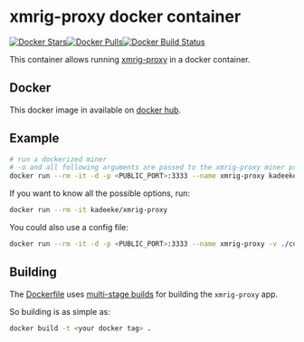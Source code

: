 # xmrig-proxy docker container

[![Docker Stars](https://img.shields.io/docker/stars/kadeeke/xmrig-proxy.svg)](https://hub.docker.com/r/kadeeke/xmrig-proxy/)[![Docker Pulls](https://img.shields.io/docker/pulls/kadeeke/xmrig-proxy.svg)](https://hub.docker.com/r/kadeeke/xmrig-proxy/)[![Docker Build Status](https://img.shields.io/docker/build/kadeeke/xmrig-proxy.svg)](https://hub.docker.com/r/kadeeke/xmrig-proxy/)

This container allows running [xmrig-proxy](https://github.com/xmrig/xmrig-proxy) in a docker container.

## Docker

This docker image in available on [docker hub](https://hub.docker.com/r/kadeeke/xmrig-proxy/).

## Example

```bash
# run a dockerized miner
# -o and all following arguments are passed to the xmrig-proxy miner process
docker run --rm -it -d -p <PUBLIC_PORT>:3333 --name xmrig-proxy kadeeke/xmrig-proxy -o <POOL_URL>:<POOL_PORT> -u <YOUR_WALLET> -p x --bind 0.0.0.0:3333
```

If you want to know all the possible options, run:

```bash
docker run --rm -it kadeeke/xmrig-proxy
```

You could also use a config file:

```bash
docker run --rm -it -d -p <PUBLIC_PORT>:3333 --name xmrig-proxy -v ./config.json:/usr/local/bin/config.json kadeeke/xmrig-proxy
```

## Building

The [Dockerfile](https://github.com/kadeeke/xmrig-proxy-docker/blob/master/Dockerfile) uses [multi-stage builds](https://docs.docker.com/develop/develop-images/multistage-build/) for building the `xmrig-proxy` app.

So building is as simple as:

```bash
docker build -t <your docker tag> .
```
